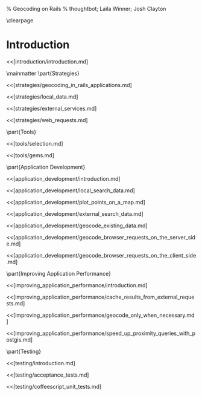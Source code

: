 % Geocoding on Rails
% thoughtbot; Laila Winner; Josh Clayton

\clearpage

# Introduction

<<[introduction/introduction.md]

\mainmatter
\part{Strategies}

<<[strategies/geocoding_in_rails_applications.md]

<<[strategies/local_data.md]

<<[strategies/external_services.md]

<<[strategies/web_requests.md]

\part{Tools}

<<[tools/selection.md]

<<[tools/gems.md]

\part{Application Development}

<<[application_development/introduction.md]

<<[application_development/local_search_data.md]

<<[application_development/plot_points_on_a_map.md]

<<[application_development/external_search_data.md]

<<[application_development/geocode_existing_data.md]

<<[application_development/geocode_browser_requests_on_the_server_side.md]

<<[application_development/geocode_browser_requests_on_the_client_side.md]

\part{Improving Application Performance}

<<[improving_application_performance/introduction.md]

<<[improving_application_performance/cache_results_from_external_requests.md]

<<[improving_application_performance/geocode_only_when_necessary.md]

<<[improving_application_performance/speed_up_proximity_queries_with_postgis.md]

\part{Testing}

<<[testing/introduction.md]

<<[testing/acceptance_tests.md]

<<[testing/coffeescript_unit_tests.md]
